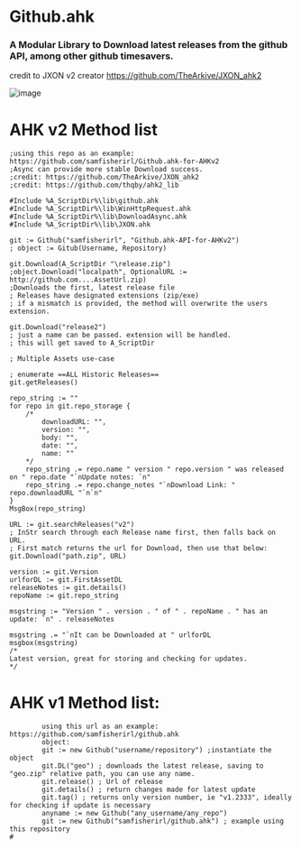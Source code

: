 <h1>Github.ahk</h1>
<h3>A Modular Library to Download latest releases from the github API, among other github timesavers. </h3>
<p class="has-line-data" data-line-start="1" data-line-end="2">
 
credit to JXON v2 creator https://github.com/TheArkive/JXON_ahk2

![image](https://github.com/samfisherirl/github.ahk/assets/98753696/536823be-20e6-43f2-a612-c780953e2bdf)

# AHK v2 Method list 

```autohotkey
;using this repo as an example: https://github.com/samfisherirl/Github.ahk-for-AHKv2
;Async can provide more stable Download success. 
;credit: https://github.com/TheArkive/JXON_ahk2
;credit: https://github.com/thqby/ahk2_lib

#Include %A_ScriptDir%\lib\github.ahk
#Include %A_ScriptDir%\lib\WinHttpRequest.ahk
#Include %A_ScriptDir%\lib\DownloadAsync.ahk
#Include %A_ScriptDir%\lib\JXON.ahk

git := Github("samfisherirl", "Github.ahk-API-for-AHKv2")
; object := Gitub(Username, Repository)

git.Download(A_ScriptDir "\release.zip")
;object.Download("localpath", OptionalURL := http://github.com....AssetUrl.zip)
;Downloads the first, latest release file
; Releases have designated extensions (zip/exe)
; if a mismatch is provided, the method will overwrite the users extension.

git.Download("release2")
; just a name can be passed. extension will be handled.
; this will get saved to A_ScriptDir

; Multiple Assets use-case

; enumerate ==ALL Historic Releases==
git.getReleases()

repo_string := ""
for repo in git.repo_storage {
    /*
        downloadURL: "",
        version: "",
        body: "",
        date: "",
        name: ""
    */
    repo_string .= repo.name " version " repo.version " was released on " repo.date "`nUpdate notes: `n" 
    repo_string .= repo.change_notes "`nDownload Link: " repo.downloadURL "`n`n"
}
MsgBox(repo_string)

URL := git.searchReleases("v2")
; InStr search through each Release name first, then falls back on URL.
; First match returns the url for Download, then use that below:
git.Download("path.zip", URL)

version := git.Version
urlforDL := git.FirstAssetDL
releaseNotes := git.details()
repoName := git.repo_string

msgstring := "Version " . version . " of " . repoName . " has an update: `n" . releaseNotes

msgstring .= "`nIt can be Downloaded at " urlforDL
msgbox(msgstring)
/*
Latest version, great for storing and checking for updates.
*/
 ```

# AHK v1 Method list:
        
```autohotkey
        using this url as an example: https://github.com/samfisherirl/github.ahk
        object: 
        git := new Github("username/repository") ;instantiate the object
        git.DL("geo") ; downloads the latest release, saving to "geo.zip" relative path, you can use any name. 
        git.release() ; Url of release 
        git.details() ; return changes made for latest update
        git.tag() ; returns only version number, ie "v1.2333", ideally for checking if update is necessary
        anyname := new Github("any_username/any_repo") 
        git := new Github("samfisherirl/github.ahk") ; example using this repository
#
```
 
  
